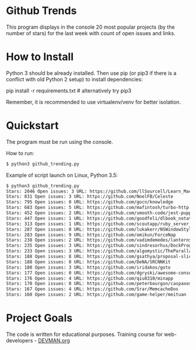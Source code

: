 # Github Trends

This program displays in the console 20 most popular projects (by the number of stars) for the last week with count of  open issues and links.

# How to Install

Python 3 should be already installed. Then use pip (or pip3 if there is a conflict with old Python 2 setup) to install dependencies:

pip install -r requirements.txt # alternatively try pip3

Remember, it is recommended to use virtualenv/venv for better isolation.

# Quickstart

The program must be run using the console.

How to run:
```bash
$ python3 github_trending.py
```
Example of script launch on Linux, Python 3.5:
```bash
$ python3 github_trending.py 
Stars: 2046 Open issues: 3 URL: https://github.com/llSourcell/Learn_Machine_Learning_in_3_Months
Stars: 831 Open issues: 3 URL: https://github.com/NoelFB/Celeste
Stars: 795 Open issues: 0 URL: https://github.com/gocn/knowledge
Stars: 683 Open issues: 5 URL: https://github.com/mafintosh/turbo-http
Stars: 452 Open issues: 2 URL: https://github.com/smooth-code/jest-puppeteer
Stars: 447 Open issues: 1 URL: https://github.com/goodfeli/dlbook_notation
Stars: 313 Open issues: 1 URL: https://github.com/scoutapp/ruby_server_timing
Stars: 287 Open issues: 0 URL: https://github.com/lukakerr/NSWindowStyles
Stars: 283 Open issues: 9 URL: https://github.com/omikun/ForceNap
Stars: 238 Open issues: 2 URL: https://github.com/vadimdemedes/lanterns
Stars: 235 Open issues: 3 URL: https://github.com/sindresorhus/DockProgress
Stars: 233 Open issues: 3 URL: https://github.com/algomystic/TheParallaxView
Stars: 188 Open issues: 8 URL: https://github.com/gsathya/proposal-slice-notation
Stars: 188 Open issues: 0 URL: https://github.com/DeNA/SRCNNKit
Stars: 180 Open issues: 3 URL: https://github.com/iridakos/goto
Stars: 177 Open issues: 0 URL: https://github.com/dgryski/awesome-consensus
Stars: 176 Open issues: 4 URL: https://github.com/qiu8310/minapp
Stars: 170 Open issues: 0 URL: https://github.com/peterbourgon/caspaxos
Stars: 167 Open issues: 4 URL: https://github.com/Srar/MemcacheDos
Stars: 160 Open issues: 2 URL: https://github.com/game-helper/meituan

```

# Project Goals

The code is written for educational purposes. Training course for web-developers - [DEVMAN.org](https://devman.org)
